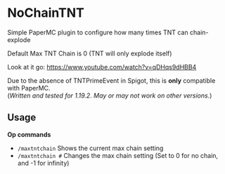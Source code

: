 # NoChainTNT
Simple PaperMC plugin to configure how many times TNT can chain-explode

Default Max TNT Chain is 0 (TNT will only explode itself)

Look at it go: https://www.youtube.com/watch?v=qDHqs9dHBB4

Due to the absence of TNTPrimeEvent in Spigot, this is **only** compatible with PaperMC.  
(*Written and tested for 1.19.2. May or may not work on other versions.*)

## Usage
**Op commands**  
* `/maxtntchain` Shows the current max chain setting
* `/maxtntchain #` Changes the max chain setting (Set to 0 for no chain, and -1 for infinity)

